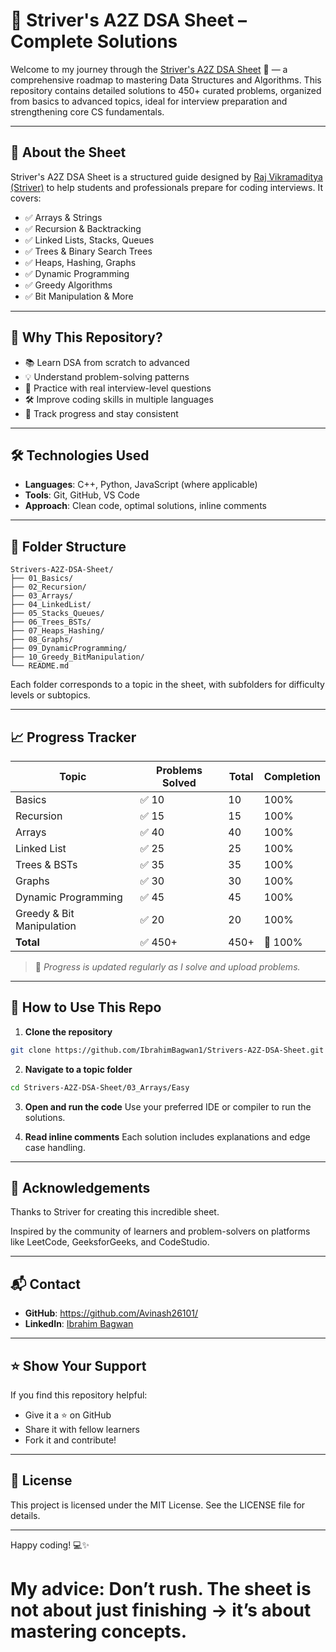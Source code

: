 # 📘 Striver's A2Z DSA Sheet – Complete Solutions


Welcome to my journey through the [Striver's A2Z DSA Sheet](https://takeuforward.org/strivers-a2z-dsa-course/strivers-a2z-dsa-course-sheet-2) 🚀 — a comprehensive roadmap to mastering Data Structures and Algorithms. This repository contains detailed solutions to 450+ curated problems, organized from basics to advanced topics, ideal for interview preparation and strengthening core CS fundamentals.

---

## 📌 About the Sheet

Striver's A2Z DSA Sheet is a structured guide designed by [Raj Vikramaditya (Striver)](https://www.linkedin.com/in/rajvikramaditya/) to help students and professionals prepare for coding interviews. It covers:

- ✅ Arrays & Strings
- ✅ Recursion & Backtracking
- ✅ Linked Lists, Stacks, Queues
- ✅ Trees & Binary Search Trees
- ✅ Heaps, Hashing, Graphs
- ✅ Dynamic Programming
- ✅ Greedy Algorithms
- ✅ Bit Manipulation & More

---

## 🧠 Why This Repository?

- 📚 Learn DSA from scratch to advanced
- 💡 Understand problem-solving patterns
- 🧪 Practice with real interview-level questions
- 🛠️ Improve coding skills in multiple languages
- 🎯 Track progress and stay consistent

---

## 🛠️ Technologies Used

- **Languages**: C++, Python, JavaScript (where applicable)
- **Tools**: Git, GitHub, VS Code
- **Approach**: Clean code, optimal solutions, inline comments

---

## 📂 Folder Structure

```
Strivers-A2Z-DSA-Sheet/
├── 01_Basics/
├── 02_Recursion/
├── 03_Arrays/
├── 04_LinkedList/
├── 05_Stacks_Queues/
├── 06_Trees_BSTs/
├── 07_Heaps_Hashing/
├── 08_Graphs/
├── 09_DynamicProgramming/
├── 10_Greedy_BitManipulation/
└── README.md
```
Each folder corresponds to a topic in the sheet, with subfolders for difficulty levels or subtopics.

---

## 📈 Progress Tracker

| Topic                        | Problems Solved | Total | Completion |
|-----------------------------|-----------------|-------|------------|
| Basics                      | ✅ 10            | 10    | 100%       |
| Recursion                   | ✅ 15            | 15    | 100%       |
| Arrays                      | ✅ 40            | 40    | 100%       |
| Linked List                 | ✅ 25            | 25    | 100%       |
| Trees & BSTs                | ✅ 35            | 35    | 100%       |
| Graphs                      | ✅ 30            | 30    | 100%       |
| Dynamic Programming         | ✅ 45            | 45    | 100%       |
| Greedy & Bit Manipulation   | ✅ 20            | 20    | 100%       |
| **Total**                   | ✅ 450+          | 450+  | 🎉 100%     |

> 📌 *Progress is updated regularly as I solve and upload problems.*

---

## 🚀 How to Use This Repo

1. **Clone the repository**
  ```bash
  git clone https://github.com/IbrahimBagwan1/Strivers-A2Z-DSA-Sheet.git
  ```
2. **Navigate to a topic folder**
  ```bash
  cd Strivers-A2Z-DSA-Sheet/03_Arrays/Easy
  ```
3. **Open and run the code**
  Use your preferred IDE or compiler to run the solutions.

4. **Read inline comments**
  Each solution includes explanations and edge case handling.

---

## 🙌 Acknowledgements

Thanks to Striver for creating this incredible sheet.

Inspired by the community of learners and problem-solvers on platforms like LeetCode, GeeksforGeeks, and CodeStudio.

---

## 📬 Contact

- **GitHub**: https://github.com/Avinash26101/
- **LinkedIn**: [Ibrahim Bagwan](https://www.linkedin.com/in/Avinks)

---

## ⭐️ Show Your Support

If you find this repository helpful:

- Give it a ⭐️ on GitHub
- Share it with fellow learners
- Fork it and contribute!

---

## 📄 License

This project is licensed under the MIT License. See the LICENSE file for details.

---

Happy coding! 💻✨

# My advice: Don’t rush. The sheet is not about just finishing → it’s about mastering concepts.
